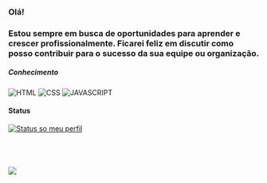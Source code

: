 ### Olá!
### Estou sempre em busca de oportunidades para aprender e crescer profissionalmente. Ficarei feliz em discutir como posso contribuir para o sucesso da sua equipe ou organização.





##### Conhecimento
![HTML](https://img.shields.io/badge/HTML5-E34F26?style=for-the-badge&logo=html5&logoColor=white)
![CSS](https://img.shields.io/badge/CSS3-1572B6?style=for-the-badge&logo=css3&logoColor=white)
![JAVASCRIPT](https://img.shields.io/badge/JavaScript-323330?style=for-the-badge&logo=javascript&logoColor=F7DF1E)

#### Status
[![Status so meu perfil](https://github-readme-stats.vercel.app/api?username=natan-lopes&hide=prs,issues,contribs&show_icons=true&theme=dracula)](https://github.com/anuraghazra/github-readme-stats)
<br>
<br>
<br>
<br>
<br>
![](https://komarev.com/ghpvc/?username=natan-lopes&color=green)
